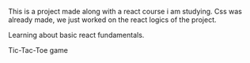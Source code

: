 This is a project made along with a react course i am studying. 
Css was already made, we just worked on the react logics of the project. 

Learning about basic react fundamentals.

Tic-Tac-Toe game 